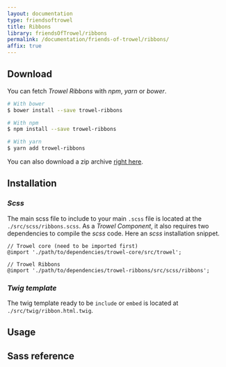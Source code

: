 ```yaml
---
layout: documentation
type: friendsoftrowel
title: Ribbons
library: friendsOfTrowel/ribbons
permalink: /documentation/friends-of-trowel/ribbons/
affix: true
---
```


## Download

You can fetch *Trowel Ribbons* with *npm*, *yarn* or *bower*.

```bash
# With bower
$ bower install --save trowel-ribbons

# With npm
$ npm install --save trowel-ribbons

# With yarn
$ yarn add trowel-ribbons
```

You can also download a zip archive [right here](https://github.com/FriendsOfTrowel/Ribbons/archive/master.zip).


## Installation

### *Scss*
The main scss file to include to your main `.scss` file is located at the `./src/scss/ribbons.scss`. As a *Trowel Component*, it also requires two dependencies to compile the *scss* code. Here an *scss* installation snippet.

```
// Trowel core (need to be imported first)
@import './path/to/dependencies/trowel-core/src/trowel';

// Trowel Ribbons
@import './path/to/dependencies/trowel-ribbons/src/scss/ribbons';
```


### *Twig template*
The twig template ready to be `include` or `embed` is located at `./src/twig/ribbon.html.twig`.

## Usage

## Sass reference